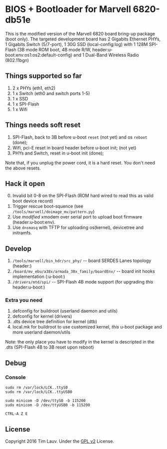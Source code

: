 BIOS + Bootloader for Marvell 6820-db51e
========================================
This is the modified version of the Marvell 6820 board bring-up package (boot only). The targeted development board has 2 Gigabits Ethernet PHYs, 1 Gigabits Switch (5/7-port), 1 30G SSD (local-config:log) with 1 128M SPI-Flash (3B mode ROM boot, 4B mode R/W, header:u-boot:env:os1:os2:default-config) and 1 Dual-Band Wireless Radio (802.11bgn)

Things supported so far
-----------------------
1. 2 x PHYs (eth1, eth2)
2. 1 x Switch (eth0 and switch ports 1-5)
3. 1 x SSD
4. 1 x SPI-Flash
5. 1 x Wifi

Things needs soft reset
-----------------------
1. SPI-Flash, back to 3B before u-boot `reset` (not yet) and os `reboot` (done);
2. Wifi, pci-E reset in board header before u-boot init; (not yet)
3. PHYs and Switch, reset in u-boot init (done);

Note that, if you unplug the power cord, it is a hard reset. You don't need the above resets.

Hack it open
------------
0. Invalid bit 0-8 on the SPI-Flash (ROM hard wired to read this as valid boot device record)
1. Trigger rescue boot-squence (see `/tools/marvell/doimage_mv/pattern.py`)
2. Use *modified* xmodem over serial port to upload boot firmware (header:u-boot:env).
3. Use `dnsmasq` with TFTP for uploading os(kernel), devicetree and initramfs.

Develop
-------
1. `/tools/marvell/bin_hdr/src_phy/` -- board SERDES Lanes topology (header:)
2. `/board/mv_ebu/a38x/armada_38x_family/boardEnv/` -- board init hooks implementation (:u-boot:)
3. `/drivers/mtd/spi/` -- SPI-Flash 4B mode support (for upgrading *this* header:u-boot:) 

### Extra you need
1. defconfig for buildroot (userland daemon and utils)
2. defconfig for kernel (drivers)
3. .dts device tree definition for kernel (dtb) 
4. local.mk for buildroot to use customized kernel, *this* u-boot package and more userland daemon/utils

Note: the only place you have to modify in the kernel is descripted in the .dts (SPI-Flash 4B to 3B reset upon reboot)

Debug
-----
### Console 
```
sudo rm /var/lock/LCK..ttyS0
sudo rm /var/lock/LCK..ttyUSB0

sudo minicom -D /dev/ttyS0 -b 115200
sudo minicom -D /dev/ttyUSB0 -b 115200

CTRL-A Z E
```

License
-------
Copyright 2016 Tim Lauv. 
Under the [GPL v2](https://opensource.org/licenses/GPL-2.0) License.
